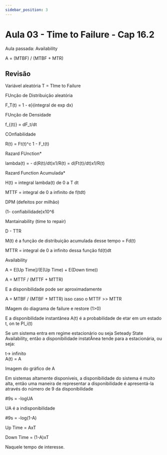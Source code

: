 ```yaml
---
sidebar_position: 3
---
```


# Aula 03 - Time to Failure - Cap 16.2

Aula passada: Availability 

A = (MTBF) / (MTBF + MTR)

## Revisão

Variável aleatória T = TIme to Failure

FUnção de Distribuição aleatória

F_T(t) = 1 - e}(integral de exp dx)

FUnção de Densidade

f_{(t)} = dF_t/dt

COnfiabilidade

R(t) = Ft(t)^c  1 - F_t(t)

Razard FUnction*

lambda(t) = - d(R(t)/dt)x1/R(t) = d(Ft(t)/dt)x1/R(t)

Razard Function Acumulada*

H(t) = integral lambda(t) de 0 a T dt

MTTF = integral de 0 a infinito de f(tdt)

DPM (defeitos por milhão)

(1- confiabilidade)x10^6

Mantainability (time to repair)

D - TTR

M(t) é a função de distribuição acumulada desse tempo = Fd(t)

MTTR = integral de 0 a infinito dessa função fd(t)dt

Availability

A = E[Up Time]/(E(Up Time) + E(Down time))

A = MTTF / (MTTF + MTTR)

E a disponibilidade pode ser aproximadamente

A = MTBF / (MTBF + MTTR)
isso caso o MTTF >> MTTR

IMagem do diagrama de failure e restore (1>0)

E a disponibilidade instantânea A(t) é a probabilidade de etar em um estado t, on te PI_i(t)

Se um sistema entra em regime estacionário ou seja Seteady State Availability, então a disponibilidade instatÂnea tende para a estacionária, ou seja:

t-> infinito <br>
A(t) = A <br> 

Imagem do gráfico de A


Em sistemas altamente disponíveis, a disponibilidade do sistema é muito alta, então uma maneira de representar a disponibilidade é apresentá-la através do número de 9 da disponibilidade

#9s = -logUA 

UA é a indisponibilidade

#9s = -log(1-A)

Up Time = AxT

Down Time = (1-A)xT

Naquele tempo de interesse. 

